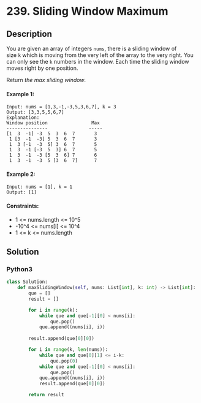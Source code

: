 # 239. Sliding Window Maximum


## Description
You are given an array of integers `nums`, there is a sliding window of size `k` which is moving from the very left of the array to the very right. You can only see the `k` numbers in the window. Each time the sliding window moves right by one position.

Return *the max sliding window*.

#### Example 1:
```
Input: nums = [1,3,-1,-3,5,3,6,7], k = 3
Output: [3,3,5,5,6,7]
Explanation: 
Window position                Max
---------------               -----
[1  3  -1] -3  5  3  6  7       3
 1 [3  -1  -3] 5  3  6  7       3
 1  3 [-1  -3  5] 3  6  7       5
 1  3  -1 [-3  5  3] 6  7       5
 1  3  -1  -3 [5  3  6] 7       6
 1  3  -1  -3  5 [3  6  7]      7
```

#### Example 2:
```
Input: nums = [1], k = 1
Output: [1]
```

#### Constraints:
- 1 <= nums.length <= 10^5
- -10^4 <= nums[i] <= 10^4
- 1 <= k <= nums.length


## Solution

### Python3
```python
class Solution:
    def maxSlidingWindow(self, nums: List[int], k: int) -> List[int]:
        que = []
        result = []

        for i in range(k):
            while que and que[-1][0] < nums[i]:
                que.pop()
            que.append((nums[i], i))
        
        result.append(que[0][0])

        for i in range(k, len(nums)):
            while que and que[0][1] <= i-k:
                que.pop(0)
            while que and que[-1][0] < nums[i]:
                que.pop()
            que.append((nums[i], i))
            result.append(que[0][0])

        return result
```
